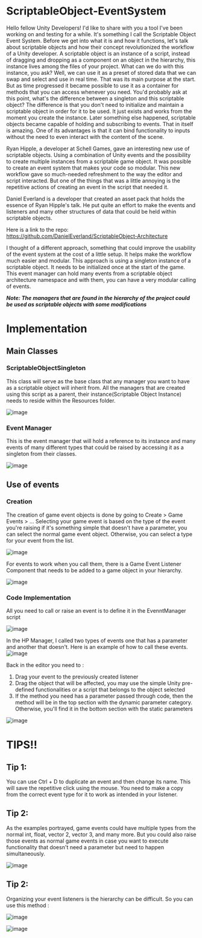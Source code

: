 # ScriptableObject-EventSystem
Hello fellow Unity Developers!
I'd like to share with you a tool I've been working on and testing for a while. It's something I call the Scriptable Object Event System. Before we get into what it is and how it functions, let's talk about scriptable objects and how their concept revolutionized the workflow of a Unity developer.
A scriptable object is an instance of a script, instead of dragging and dropping as a component on an object in the hierarchy, this instance lives among the files of your project. What can we do with this instance, you ask? 
Well, we can use it as a preset of stored data that we can swap and select and use in real time. That was its main purpose at the start. But as time progressed it became possible to use it as a container for methods that you can access whenever you need. You'd probably ask at this point, what's the difference between a singleton and this scriptable object?
The difference is that you don't need to initialize and maintain a scriptable object in order for it to be used. It just exists and works from the moment you create the instance. 
Later something else happened, scriptable objects became capable of holding and subscribing to events. That in itself is amazing. One of its advantages is that it can bind functionality to inputs without the need to even interact with the content of the scene. 

Ryan Hipple, a developer at Schell Games, gave an interesting new use of scriptable objects. 
Using a combination of Unity events and the possibility to create multiple instances from a scriptable game object. It was possible to create an event system that makes your code so modular. This new workflow gave so much-needed refreshment to the way the editor and script interacted. 
But one of the things that was a little annoying is the repetitive actions of creating an event in the script that needed it. 


Daniel Everland is a developer that created an asset pack that holds the essence of Ryan Hipple's talk. He put quite an effort to make the events and listeners and many other structures of data that could be held within scriptable objects.

Here is a link to the repo:
https://github.com/DanielEverland/ScriptableObject-Architecture

I thought of a different approach, something that could improve the usability of the event system at the cost of a little setup. It helps make the workflow much easier and modular.
This approach is using a singleton instance of a scriptable object. It needs to be initialized once at the start of the game.
This event manager can hold many events from a scriptable object architecture namespace and with them, you can have a very modular calling of events.

_**Note: The managers that are found in the hierarchy of the project could be used as scriptable objects with some modifications**_

# Implementation
## Main Classes
### ScriptableObjectSingleton
This class will serve as the base class that any manager you want to have as a scriptable object will inherit from.
All the managers that are created using this script as a parent, their instance(Scriptable Object Instance) needs to reside within the Resources folder.

![image](https://github.com/YassinDhahbi/ScriptableObject-EventSystem/assets/90442257/60ebc8c0-1be9-4fab-ab42-26f6c29c867f)

### Event Manager
This is the event manager that will hold a reference to its instance and many events of many different types that could be raised by accessing it as a singleton from their classes.

![image](https://github.com/YassinDhahbi/ScriptableObject-EventSystem/assets/90442257/bc279068-72c0-4127-829b-91ae4fa0ed0c)

## Use of events

### Creation

The creation of game event objects is done by going to Create > Game Events > ... 
Selecting your game event is based on the type of the event you're raising if it's something simple that doesn't have a parameter, you can select the normal game event object. Otherwise, you can select a type for your event from the list.

![image](https://github.com/YassinDhahbi/ScriptableObject-EventSystem/assets/90442257/10d69349-fc1b-4d3e-958d-86f5f2f8db13)

For events to work when you call them, there is a Game Event Listener Component that needs to be added to a game object in your hierarchy.

![image](https://github.com/YassinDhahbi/ScriptableObject-EventSystem/assets/90442257/bac6e8d0-fffc-45af-91e9-c2eca9cda8f4)

### Code Implementation
All you need to call or raise an event is to define it in the EvenntManager script

![image](https://github.com/YassinDhahbi/ScriptableObject-EventSystem/assets/90442257/ca6717bc-fcdd-4a76-aa35-1e0ee1394bdb)

In the HP Manager, I called two types of events one that has a parameter and another that doesn't.
 Here is an example of how to call these events.
![image](https://github.com/YassinDhahbi/ScriptableObject-EventSystem/assets/90442257/c9851894-a944-4d6f-bc62-0a730432719c)

Back in the editor you need to : 
1. Drag your event to the previously created listener 
2. Drag the object that will be affected, you may use the simple Unity pre-defined functionalities or a script that belongs to the object selected
3. If the method you need has a parameter passed through code, then the method will be in the top section with the dynamic parameter category. Otherwise, you'll find it in the bottom section with the static parameters

![image](https://github.com/YassinDhahbi/ScriptableObject-EventSystem/assets/90442257/bd45b779-2184-4009-8d4c-f4929f24814f)

# TIPS!!

## Tip 1: 
You can use Ctrl + D to duplicate an event and then change its name. This will save the repetitive click using the mouse. You need to make a copy from the correct event type for it to work as intended in your listener.

## Tip 2:
As the examples portrayed, game events could have multiple types from the normal int, float, vector 2, vector 3, and many more. But you could also raise those events as normal game events in case you want to execute functionality that doesn't need a parameter but need to happen simultaneously. 

![image](https://github.com/YassinDhahbi/ScriptableObject-EventSystem/assets/90442257/242ec906-10d8-4c2e-9419-9b1d2735a29c)


## Tip 2:
Organizing your event listeners is the hierarchy can be difficult. So you can use this method :

![image](https://github.com/YassinDhahbi/ScriptableObject-EventSystem/assets/90442257/1b0da28e-0b0b-4b22-bdd2-683c77def861)

![image](https://github.com/YassinDhahbi/ScriptableObject-EventSystem/assets/90442257/d7f86172-7b91-407d-b6dd-53edb5e34f31)


